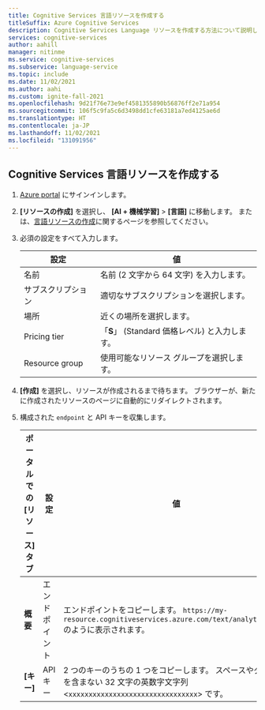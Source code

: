 ```yaml
---
title: Cognitive Services 言語リソースを作成する
titleSuffix: Azure Cognitive Services
description: Cognitive Services Language リソースを作成する方法について説明します。
services: cognitive-services
author: aahill
manager: nitinme
ms.service: cognitive-services
ms.subservice: language-service
ms.topic: include
ms.date: 11/02/2021
ms.author: aahi
ms.custom: ignite-fall-2021
ms.openlocfilehash: 9d21f76e73e9ef4581355890b56876ff2e71a954
ms.sourcegitcommit: 106f5c9fa5c6d3498dd1cfe63181a7ed4125ae6d
ms.translationtype: HT
ms.contentlocale: ja-JP
ms.lasthandoff: 11/02/2021
ms.locfileid: "131091956"
---
```

## <a name="create-a-cognitive-services-language-resource"></a>Cognitive Services 言語リソースを作成する

1. [Azure portal](https://portal.azure.com) にサインインします。
1. **[リソースの作成]** を選択し、 **[AI + 機械学習]**  >  **[言語]** に移動します。
   または、[言語リソースの作成](https://ms.portal.azure.com/#create/Microsoft.CognitiveServicesTextAnalytics)に関するページを参照してください。
1. 必須の設定をすべて入力します。

    |設定|値|
    |--|--|
    |名前|名前 (2 文字から 64 文字) を入力します。|
    |サブスクリプション|適切なサブスクリプションを選択します。|
    |場所|近くの場所を選択します。|
    |Pricing tier| 「**S**」 (Standard 価格レベル) と入力します。|
    |Resource group|使用可能なリソース グループを選択します。|

1. **[作成]** を選択し、リソースが作成されるまで待ちます。 ブラウザーが、新たに作成されたリソースのページに自動的にリダイレクトされます。
1. 構成された `endpoint` と API キーを収集します。

    |ポータルでの [リソース] タブ|設定|値|
    |--|--|--|
    |**概要**|エンドポイント|エンドポイントをコピーします。 `https://my-resource.cognitiveservices.azure.com/text/analytics/v3.0` のように表示されます。|
    |**[キー]**|API キー|2 つのキーのうちの 1 つをコピーします。 スペースやダッシュを含まない 32 文字の英数字文字列 <`xxxxxxxxxxxxxxxxxxxxxxxxxxxxxxxx`> です。|
